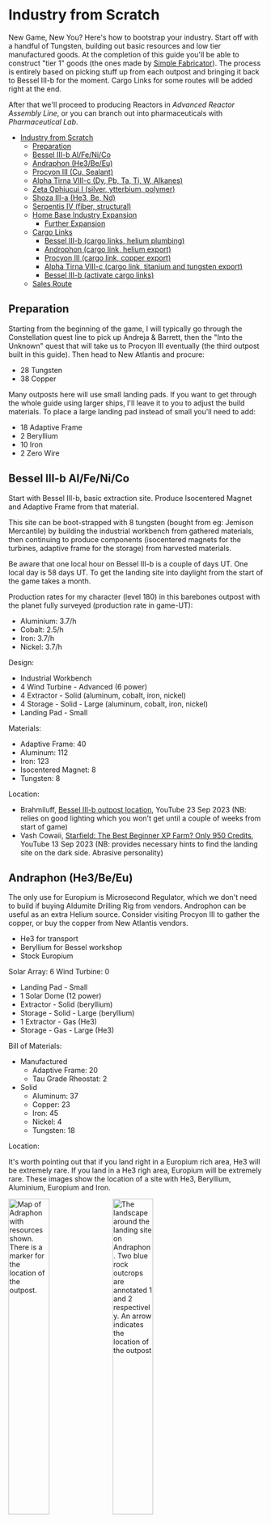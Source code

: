 # Industry from Scratch

New Game, New You? Here's how to bootstrap your industry. Start off with a handful of Tungsten, building out basic resources and low tier manufactured goods. At the completion of this guide you'll be able to construct "tier 1" goods (the ones made by [Simple Fabricator](https://inara.cz/starfield/outpost-module/1206/)). The process is entirely based on picking stuff up from each outpost and bringing it back to Bessel III-b for the moment. Cargo Links for some routes will be added right at the end.

After that we'll proceed to producing Reactors in *Advanced Reactor Assembly Line*, or you can branch out into pharmaceuticals with *Pharmaceutical Lab*.

- [Industry from Scratch](#industry-from-scratch)
  - [Preparation](#preparation)
  - [Bessel III-b Al/Fe/Ni/Co](#bessel-iii-b-alfenico)
  - [Andraphon (He3/Be/Eu)](#andraphon-he3beeu)
  - [Procyon III (Cu, Sealant)](#procyon-iii-cu-sealant)
  - [Alpha Tirna VIII-c (Dy, Pb, Ta, Ti, W, Alkanes)](#alpha-tirna-viii-c-dy-pb-ta-ti-w-alkanes)
  - [Zeta Ophiucui I (silver, ytterbium, polymer)](#zeta-ophiucui-i-silver-ytterbium-polymer)
  - [Shoza III-a (He3, Be, Nd)](#shoza-iii-a-he3-be-nd)
  - [Serpentis IV (fiber, structural)](#serpentis-iv-fiber-structural)
  - [Home Base Industry Expansion](#home-base-industry-expansion)
    - [Further Expansion](#further-expansion)
  - [Cargo Links](#cargo-links)
    - [Bessel III-b (cargo links, helium plumbing)](#bessel-iii-b-cargo-links-helium-plumbing)
    - [Androphon (cargo link, helium export)](#androphon-cargo-link-helium-export)
    - [Procyon III (cargo link, copper export)](#procyon-iii-cargo-link-copper-export)
    - [Alpha Tirna VIII-c (cargo link, titanium and tungsten export)](#alpha-tirna-viii-c-cargo-link-titanium-and-tungsten-export)
    - [Bessel III-b (activate cargo links)](#bessel-iii-b-activate-cargo-links)
  - [Sales Route](#sales-route)


## Preparation

Starting from the beginning of the game, I will typically go through the Constellation quest line to pick up Andreja & Barrett, then the "Into the Unknown" quest that will take us to Procyon III eventually (the third outpost built in this guide). Then head to New Atlantis and procure:

- 28 Tungsten
- 38 Copper

Many outposts here will use small landing pads. If you want to get through the whole guide using larger ships, I'll leave it to you to adjust the build materials. To place a large landing pad instead of small you'll need to add:

- 18 Adaptive Frame
- 2 Beryllium
- 10 Iron
- 2 Zero Wire

## Bessel III-b Al/Fe/Ni/Co

Start with Bessel III-b, basic extraction site. Produce Isocentered Magnet and Adaptive Frame from that material.

This site can be boot-strapped with 8 tungsten (bought from eg: Jemison Mercantile) by building the industrial workbench from gathered materials, then continuing to produce components (isocentered magnets for the turbines, adaptive frame for the storage) from harvested materials.

Be aware that one local hour on Bessel III-b is a couple of days UT. One local day is 58 days UT. To get the landing site into daylight from the start of the game takes a month.

Production rates for my character (level 180) in this barebones outpost with the planet fully surveyed (production rate in game-UT):

- Aluminium: 3.7/h
- Cobalt: 2.5/h
- Iron: 3.7/h
- Nickel: 3.7/h

Design:

- Industrial Workbench
- 4 Wind Turbine - Advanced (6 power)
- 4 Extractor - Solid (aluminum, cobalt, iron, nickel)
- 4 Storage - Solid - Large (aluminum, cobalt, iron, nickel)
- Landing Pad - Small

Materials:

- Adaptive Frame: 40
- Aluminum: 112
- Iron: 123
- Isocentered Magnet: 8
- Tungsten: 8

Location:

- Brahmiluff, [Bessel III-b outpost location](https://www.youtube.com/watch?v=NSxSKiD4ahk), YouTube 23 Sep 2023 (NB: relies on good lighting which you won't get until a couple of weeks from start of game)
- Vash Cowaii, [Starfield: The Best Beginner XP Farm? Only 950 Credits](https://www.youtube.com/watch?v=DKTjyx-1ES4), YouTube 13 Sep 2023 (NB: provides necessary hints to find the landing site on the dark side. Abrasive personality)

## Andraphon (He3/Be/Eu)

The only use for Europium is Microsecond Regulator, which we don't need to build if buying Aldumite Drilling Rig from vendors. Androphon can be useful as an extra Helium source. Consider visiting Procyon III to gather the copper, or buy the copper from New Atlantis vendors.

- He3 for transport
- Beryllium for Bessel workshop
- Stock Europium

Solar Array: 6
Wind Turbine: 0

- Landing Pad - Small
- 1 Solar Dome (12 power)
- Extractor - Solid (beryllium)
- Storage - Solid - Large (beryllium)
- 1 Extractor - Gas (He3)
- Storage - Gas - Large (He3)

Bill of Materials:

- Manufactured
  - Adaptive Frame: 20
  - Tau Grade Rheostat: 2
- Solid
  - Aluminum: 37
  - Copper: 23
  - Iron: 45
  - Nickel: 4
  - Tungsten: 18

Location:

It's worth pointing out that if you land right in a Europium rich area, He3 will be extremely rare. If you land in a He3 righ area, Europium will be extremely rare. These images show the location of a site with He3, Beryllium, Aluminium, Europium and Iron.

<p>
<img src="images/andraphon-site-map.jpg" alt="Map of Adraphon with resources shown. There is a marker for the location of the outpost." width="40%">
<img src="images/andraphon-site-landscape-landing.jpg" alt="The landscape around the landing site on Andraphon. Two blue rock outcrops are annotated 1 and 2 respectively. An arrow indicates the location of the outpost" width="40%">
<img src="images/andraphon-site-outpost.jpg" alt="The landscape at the outpost site. Two blue rock outcrops are annotated 1 and 2 respectively. An arrow indicates the rough location of the landing site." width="40%">
</p>

Video presentation of this site by JRamosWorks Gaming Fun, [#Starfield Outposts - 5 Resources in One Spot on Andraphon | Great Starter Locations Video 1 of 4](https://www.youtube.com/watch?v=XEJNLgBUXVI)

## Procyon III (Cu, Sealant)

[Procyon III](https://inara.cz/starfield/starsystem/101/#area1624) is one of several convenient sources of **Ionic Liquid**, along with Copper, Fluorine, Tetrafluoride, Water, Antimicrobial, Sealant, and Fiber. All the materials should be available if you select a site in a region rich with Ionic Liquids (bright green patches on the map).

We'll start off with extracting copper to drive industry at Bessel III-b.

Design:

- Landing Pad - Small
- Industrial Workbench
- Wind Turbine - Advanced (25 power)
- Extractor - Solid (copper)
- 2 Storage - Solid - Large (copper, sealant)
- Extractor - Liquid (water)
- Storage - Liquid - Large (water)
- Greenhouse (sealant)

Bill of Materials:

- Manufactured
  - Adaptive Frame: 35
  - Isocentered Magnet: 2
  - Reactive Gauge: 3 (built on-site using copper extracted locally)
- Solid
  - Aluminum: 78 (+3 for reactive gauge)
  - Iron: 71
  - Nickel: 20
  - Sealant: 3
  - Tungsten: 2
- Gas
  - Fluorine: 4

**Location**: You should be able to find an appropriate site in various wetlands (regions where Ionic Liquids are available). Look for a **flat site with copper, fluorine, ionic liquids, tetrafluorides and water**. The ionic liquids and tetrafluorides will be needed later for producing isotopic coolant, while the fluorine is necessary for producing greenhouses.

## Alpha Tirna VIII-c (Dy, Pb, Ta, Ti, W, Alkanes)

Power and water are an issue on this planet. Solar Arrays will produce 6 power while Wind Turbines produce 3. Water is only available as vapour. The main minerals of interest here are Titanium for warehouses and Tungsten for extractors.

Design:

- 1 Landing Pad - Small
- 3 Solar Dome (12 power)
- 5 Extractor - Solid (dysprosium, lead, tantalum, titanium, tungsten)
- 5 Storage - Solid - Large (dysprosium, lead, tantalum, titanium, tungsten)
- 1 Extractor - Gas (alkanes)
- 1 Storage - Gas - Large (alkanes)

Materials:

- Manufactured
  - Adaptive Frame: 60
  - Tau Grade Rheostat: 6
- Solid
  - Aluminum: 125
  - Copper: 23
  - Iron: 145
  - Nickel: 4
  - Tungsten: 26

Location:

Check Brahmiluff's location from [8-in-one Resources Tirna VIII-c Outpost Location in Starfield!](https://www.youtube.com/watch?v=pCjAUcrqYGs). Here's the swamp site on the planet resource map with higher level Scanning skill: ![swamp site](images/tirna-viii-c-location-map-swamp-site.jpg). Unfortunately this is one of those "keep trying till it works" scenarios. My images for whatever reason look nothing like Brahmiluff's - different resolution, different zoom level, completely different look to the splotches of colour. There's no convenient border nearby, the surrounding pixels are all swamp. There's a confluence of savanna, hills and swamp to the west but there's no convenient outpost location there.

If you find a better location that's easier to pick up the first time, please raise an issue in the [GitHub repository](https://github.com/MaraRinn/StarfieldOutpostCompendium).

## Zeta Ophiucui I (silver, ytterbium, polymer)

Design:

- 2 Wind Turbine - Advanced (14 power)
- Landing Pad - Small
- Extractor - Solid (silver)
- Extractor - Solid (ytterbium)
- Storage - Solid - Large (silver)
- Storage - Solid - Large (ytterbium)
- Extractor - Liquid (water)
- Storage - Liquid - Large (water)
- Greenhouse (polymer)
- Storage - Solid - Large (polymer)

Bill of Materials:

- Manufactured
  - Adaptive Frame: 45
  - Isocentered Magnet: 4
  - Reactive Gauge: 3
- Solid
  - Aluminum: 99
  - Iron: 93
  - Nickel: 20
  - Sealant: 3
  - Tungsten: 4
- Gas
  - Fluorine: 4

Location:
<p>
<img src="images/zeta-ophiuchi-i-location-map.jpg" alt="Map of Zeta Ophiuchi I with resources shown. There is a marker for the location of the outpost." width="40%">
<img src="images/zeta-ophiuchi-i-location-landscape.jpg" alt="The landscape around the outpost on Zeta Ophiuchi I intended to help players find the location once they have landed." width="40%">
</p>

This site is a confluence of three biomes: swamp where silver is marked on the map, savanna to the right and frozen dunes where ytterbium is marked on the map. The landing site is just inside the frozen dunes biome when approaching from the swamp side of the confluence. So follow the swap/savanna border into the frozen dunes and land on the frozen duens side of the swamp/frozen dunes border.

The important resources from this outpost are polymer and silver for industry, and some ytterbium for weapon mods and veryl-treated manifold manufacture.

Sources:

- PsionPhoenixGaming in Starfield subreddit thread [Ideal outposts locations/rare resources location](https://old.reddit.com/r/Starfield/comments/16e8esr/comment/k17h6hi/)
- Sifting Santa on YouTube, [How to get a 8 Resource Starfield Outpost](https://www.youtube.com/watch?v=0Xc1UxRk9FM&t=174s) (I think this is based on that Reddit comment)
- Brahmiluff, [8-in-one Resources Zeta Ophiuchi Outpost Location in Starfield!](https://www.youtube.com/watch?v=M9GlFTBNQNc) (based on same location) &emdash; go into frozen dunes from the swamp side of the swamp/savanna/frozen dunes confluence.

## Shoza III-a (He3, Be, Nd)

Design:

- Landing Pad - Small
- 2 Solar Dome
- 2 Extractor - Solid (beryllium, neodymium)
- 2 Storage - Solid - Large (beryllium, neodymium)
- Extractor - Gas (he3)
- Storage - Gas - Large (he3)

Materials:

- Manufactured
  - Adaptive Frame: 30
  - Tau Grade Rheostat: 4
- Solid
  - Aluminum: 61
  - Copper: 23
  - Iron: 70
  - Nickel: 4
  - Tungsten: 20

Location:

There's a little circular patch of helium-rich terrain on the edge of a region of neodymium-rich terrain. I've had luck finding helium-3, beryllium and neodymium on Shoza III-a within a few minutes of setting down (and if I don't, just reload the pre-landing save and try a new spot). I won't win any speed runs, but it's not like Leviathan II where things are almost impossible to find.

<p>
<img src="images/shoza-iii-a-location-map.jpg" alt="Map of Shoza III-a with resources shown. There is a marker for the location of the outpost.">
</p>

## Serpentis IV (fiber, structural)

This outpost is where I build my pharmaceutical lab and kitchen (see *Pharmaceuticals Lab* document). This initial setup will provide fiber and structural material to start building a habitat. A habitat here will be useful to house security detail to complement turrets and robots, all of which will be busy keeping clickbeetles at bay.

Design:

- 1 Landing Pad - Small
- 3 Wind Turbine - Advanced
- 2 Greenhouse (fiber, structural)
- 2 Extractor - Liquid (water)
- Storage - Liquid - Large (water)
- Extractor - Solid (lithium)
- 3 Storage - Solid - Large (fiber, lithium, structural)
- 2 Extractor - Gas (argon, chlorine)
- 2 Storage - Gas - Medium (argon, chlorine)

Materials:

- Manufactured
  - Adaptive Frame: 60
  - Isocentered Magnet: 6
  - Reactive Gauge: 6
- Solid
  - Aluminum: 115
  - Copper: 26
  - Iron: 91
  - Nickel: 32
  - Sealant: 6
  - Tungsten: 18
- Gas
  - Fluorine: 8

Location:

<img src="images/serpentis-iv-location-map-2.jpg" alt="Map of Serpentis IV with resources shown. There is a marker for the alternative outpost location" width="40%">
<img src="images/serpentis-iv-location-outpost-2.jpg" alt="The landscape around the landing site for the alternative outpost location on Serpentis IV." width="40%">
<img src="images/serpentis-iv-location-outpost-2.jpg" alt="The landscape around the alternative outpost location on Serpentis IV" width="40%">

## Home Base Industry Expansion

With the titanium available from Tirna VIII-c, build some extra storage and production:

- Build adaptive frame, isocentered magnet, mag pressure tank, reactive gauge, tau grade rheostat, zero wire locally
- Import copper, fluorine, isotopic coolant, sealant from Procyon III
- Import beryllium from Shoza III-a
- Import polymer, silver & ytterbium from Zeta Ophiuchi I
- Import alkanes, dysprosium, tantalum, titanium and tungsten from Alpha Tirna III-c

My typical operation at this stage is to build a ship with a decent cargo capacity, then visit my outposts roughly in clockwise order around the map, returning to Bessell III-b when full to top up storage there, then Serpentis IV to top up storage there, then going through the sales route to get rid of the surplus.

This design does not include power expansion. You will need to provide 30 power, which on Bessel III-b means 5 Wind Turbine - Advanced.

Design:

- 9 Storage - Solid - Large (beryllium, copper, dysprosium, europium, neodymium, silver, titanium, tungsten, ytterbium)
- 2 Storage - Gas - Large (alkanes, fluorine)
- 7 Warehouse - Small (adaptive frame, isocentered magnet, isotopic coolant, mag pressure tank, reactive gauge, tau grade rheostat, zero wire)
- 6 Simple Fabricator (adaptive frame, isocentered magnet, mag pressure tank, reactive gauge, tau grade rheostat, zero wire)

Bill of Materials:

- Manufactured
  - Adaptive Frame: 131
  - Zero Wire: 18
- Solid
  - Aluminum: 234
  - Copper: 40
  - Iron: 180
  - Sealant: 12
  - Titanium: 35
  - Tungsten: 56

### Further Expansion

Over time, I will usually expand this storage to include space for all materials. This relies on a mixture of small storages for stuff that is imported, and large storages for the important and local resources.

## Cargo Links

For the infrastructure built so far, the vast majority of manufacturing will be done using resources found on Bessel III-b. The remaining high consumption items will be titanium and tungsten (storage and extractors), with a little copper.

For the purposes of this guide, we'll set up three sets of cargo links to bring those resources to Bessel III-b, along with the helium supply route from Androphon.

As a general rule, when laying out cargo links make sure:

1. Only one material type is shipped on any pair of cargo links
2. Material only travels one direction (out/red on one link, in/green on the other)

The way cargo links work is that the freighter will pick up whatever is in the outgoing box, fly to the other end of the link, then transfer whatever will fit from its own cargo hold to the green incoming box when it lands. Anything that doesn't fit will remain in its hold. Then when it flies back it will try to pick up what it can from the red box on the pad it's leaving. Then when it arrives back at the first pad it will dump what it can from its cargo hold into the green box, then pick up what it can from the red box as it leaves. Wash, rinse, repeat.

If you try to feed materials in both directions (eg: helium one way, copper the other), you'll eventually fill up the storage at one end of the chain and start bringing that resource back to the origin and clogging up the entire production chain.

Stick to *one material*, *one direction*.

### Bessel III-b (cargo links, helium plumbing)

Design:

- 4 Cargo Link - Inter-system
- 1 Storage - Gas - Large (helium)

Materials:

- Manufactured
  - Adaptive Frame: 10
  - Comm Relay: 4
  - Reactive Gauge: 12
- Solid
  - Aluminum: 48
  - Copper: 20
  - Iron: 80
  - Tungsten: 16

Most of these materials should already be at Bessel III-b.

When you set these cargo links up:

- plumb the *incoming* (green) bay from one cargo link to the helium storage - this will be the one we link to Androphon
- plumb the helium storage to the *helium* (blue) bay of the remaining cargo links
- connect the *incoming* (green) bays from the other three cargo links to the local storage for copper, titanium and tungsten respectively (I'm a ghostbusters fan: never cross the streams)

Here's a picture showing how I plumbed it up, the helium shipments arrive at the left-most link:

![screenshot showing four cargo links in an arc from left to right. The leftmost cargo link has its incoming bay connected to a local gas storage, for incoming helium. The helium storage is connected to the blue bays on the remaining three cargo links. There are green and grey arrows representing links from the incoming bays of the three right-most cargo links to copper, titanium and tungsten storage respectively.](images/bessel-iii-b-industry-from-scratch-4-cargo-links.jpg)


### Androphon (cargo link, helium export)

Design:

- Cargo Link - Inter-system

Materials:

- Manufactured
  - Comm Relay: 1
  - Reactive Gauge: 3
- Solid
  - Aluminum: 12
  - Iron: 20

This one is really simple: connect the helium storage at Androphon to both the outgoing/red and the helium/blue boxes on the cargo link. What this will achieve is a built-in gating of helium deliveries so that the freighter will only depart when the outgoing supply is full.

Do not activate the cargo link yet, do that from Bessel III-b once all the remote sites are built.

![screenshot showing the links between the helium production at Androphon to the local helium storage, and then separately from the storage to the cargo link's helium bay, and from the storage to the cargo link's outgoing bay](images/androphon-helium-export-to-bessel-iii-b.jpg)

### Procyon III (cargo link, copper export)

Design:

- Cargo Link - Inter-system

Materials:

- Manufactured
  - Comm Relay: 1
  - Reactive Gauge: 3
- Solid
  - Aluminum: 12
  - Iron: 20

The only connection here is sending the copper from the copper storage to the outgoing/red box on the cargo link.

### Alpha Tirna VIII-c (cargo link, titanium and tungsten export)

Design:

- Cargo Link - Inter-system

Materials:

- Manufactured
  - Comm Relay: 1
  - Reactive Gauge: 3
- Solid
  - Aluminum: 12
  - Iron: 20

The only connections here are titanium storage to the outgoing/red box of one cargo link, and tungsten storage to the outgoing/red box of the other cargo link. Here's a picture to reinforce the idea that each resource uses its own dedicated link:

![screenshot showing the links between local storage for titanium and tungsten and their respective cargo link's green bays](images/tirna-viii-c-cargo-link-connections.jpg)

### Bessel III-b (activate cargo links)

Now it's time to activate the cargo links. Double check and triple-check to make sure you have the correct materials imported to each cargo link!

When you activate a link, the first freighter to arrive will be empty. It will loiter for a short spell then depart to begin its hauling route. Each circuit takes three minutes of wall clock time (about 3 hours UT):

1. As the freighter is arriving the lights on the pad will rapidly blink amber
2. Once the freighter has landed it will transfer what cargo it can into the green bay, and the lights on the pad will slowly blink amber
3. The freighter will loiter for about a minute
4. As the freighter departs the lights on the pad will rapidly blink amber
5. Once the freighter has gone the lights on the pad will be lit steady green
6. If you launch your ship to orbit, you'll see your departing freighter in orbit and it will shortly grav jump to the destination
7. If you fast travel to the other outpost, the freighter will arrive at the destination about thirty seconds after it departed (one minute on pad at each end, thirty seconds in transit each way, total of three minutes real world time between arrivals at one end)

If the lights on the pad are red, that means you haven't configured the pad yet or it needs to be reconfigured (for example, you've broken the link by demolishing its partner).

## Sales Route

1. Porrima III (Red Mile) - 11,000Cr
2. Volii Alpha (Neon) - 
   1. Trade Authority kiosk - 5,000Cr
   2. Trade Authority - 11,000Cr
   3. Mining Exchange - 5,000Cr
   4. Sieghart's - 5,000Cr
   5. Newell's Goods - 5,000Cr
3. Jemison (New Atlantis) - 26,000Cr
   1. Trade Authority kiosk - 5,000Cr
   2. Jemison Mercantile - 5,000Cr
   3. Trade Authority - 11,000Cr
   4. Outland - 5,000Cr
4. Gagarin - 10,000Cr
   1. Trade Authority kiosk - 5,000Cr
   2. Clint's - 5,000Cr
5. Mars (Cydonia) - 21,000Cr
   1. Trade Authority kiosk - 5,000Cr
   2. Trade Authority - 11,000Cr
   3. UC Exchange - 5,000Cr
6. Hopetown (Polvo) - 16,000Cr
   1. Trade Authority kiosk - 5,000Cr
   2. Trade Authority - 11,000Cr
7. Akila City - 
   1. Trade Authority kiosk - 5,000Cr
   2. Trade Authority - 11,000Cr
   3. Shepard's - 5,000Cr
